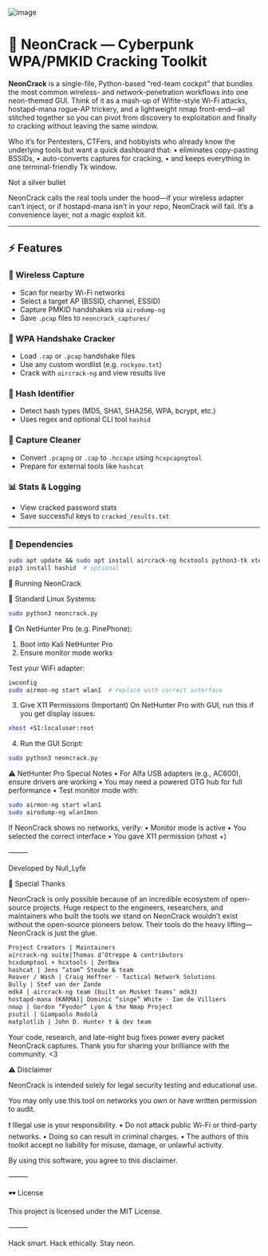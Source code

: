 ![image](https://github.com/user-attachments/assets/98c1370a-47e6-4927-8484-9343c74c2ea5)

# 🧬 NeonCrack — Cyberpunk WPA/PMKID Cracking Toolkit

**NeonCrack** is a single-file, Python-based “red-team cockpit” that bundles the most common wireless- and network-penetration workflows into one neon-themed GUI. Think of it as a mash-up of Wifite-style Wi-Fi attacks, hostapd-mana rogue-AP trickery, and a lightweight nmap front-end—all stitched together so you can pivot from discovery to exploitation and finally to cracking without leaving the same window.

Who it’s for
Pentesters, CTFers, and hobbyists who already know the underlying tools but want a quick dashboard that:
	•	eliminates copy-pasting BSSIDs,
	•	auto-converts captures for cracking,
	•	and keeps everything in one terminal-friendly Tk window.

 Not a silver bullet
 
 NeonCrack calls the real tools under the hood—if your wireless adapter can’t inject, or if hostapd-mana isn’t in your repo, NeonCrack will fail. It’s a convenience layer, not a magic exploit kit.

---

## ⚡ Features

### 📡 Wireless Capture
- Scan for nearby Wi-Fi networks
- Select a target AP (BSSID, channel, ESSID)
- Capture PMKID handshakes via `airodump-ng`
- Save `.pcap` files to `neoncrack_captures/`

### 🧨 WPA Handshake Cracker
- Load `.cap` or `.pcap` handshake files
- Use any custom wordlist (e.g. `rockyou.txt`)
- Crack with `aircrack-ng` and view results live

### 🔎 Hash Identifier
- Detect hash types (MD5, SHA1, SHA256, WPA, bcrypt, etc.)
- Uses regex and optional CLI tool `hashid`

### 🧹 Capture Cleaner
- Convert `.pcapng` or `.cap` to `.hccapx` using `hcxpcapngtool`
- Prepare for external tools like `hashcat`

### 📊 Stats & Logging
- View cracked password stats
- Save successful keys to `cracked_results.txt`

---


### 🔧 Dependencies

```bash
sudo apt update && sudo apt install aircrack-ng hcxtools python3-tk xterm
pip3 install hashid  # optional
```

🧠 Running NeonCrack

🔸 Standard Linux Systems:
```bash
sudo python3 neoncrack.py
```
🔸 On NetHunter Pro (e.g. PinePhone):
1.	Boot into Kali NetHunter Pro
2.	Ensure monitor mode works

 Test your WiFi adapter:
```bash
iwconfig
sudo airmon-ng start wlan1  # replace with correct interface
```

3.	Give X11 Permissions (Important)
On NetHunter Pro with GUI, run this if you get display issues:
```bash
xhost +SI:localuser:root
```
4.	Run the GUI Script:
   ```bash
sudo python3 neoncrack.py
```
⚠️ NetHunter Pro Special Notes
	•	For Alfa USB adapters (e.g., AC600), ensure drivers are working
	•	You may need a powered OTG hub for full performance
	•	Test monitor mode with:
 ```bash
sudo airmon-ng start wlan1
sudo airodump-ng wlan1mon
```
   
If NeonCrack shows no networks, verify:
	•	Monitor mode is active
	•	You selected the correct interface
	•	You gave X11 permission (xhost +)






⸻

Developed by Null_Lyfe

🙏 Special Thanks

NeonCrack is only possible because of an incredible ecosystem of open-source projects.
Huge respect to the engineers, researchers, and maintainers who built the tools we stand on NeonCrack wouldn’t exist without the open-source pioneers below.
Their tools do the heavy lifting—NeonCrack is just the glue.

```bash
Project Creators | Maintainers
aircrack-ng suite|Thomas d’Otreppe & contributors
hcxdumptool + hcxtools | ZerBea
hashcat | Jens “atom” Steube & team
Reaver / Wash | Craig Heffner · Tactical Network Solutions
Bully | Stef van der Zande
mdk4 | aircrack-ng team (built on Musket Teams’ mdk3)
hostapd-mana (KARMA)| Dominic “singe” White · Ian de Villiers
nmap | Gordon “Fyodor” Lyon & the Nmap Project
psutil | Giampaolo Rodolà
matplotlib | John D. Hunter † & dev team
```
Your code, research, and late-night bug fixes power every packet NeonCrack captures.
Thank you for sharing your brilliance with the community. <3

⚠️ Disclaimer

NeonCrack is intended solely for legal security testing and educational use.

You may only use this tool on networks you own or have written permission to audit.

❗ Illegal use is your responsibility.
	•	Do not attack public Wi-Fi or third-party networks.
	•	Doing so can result in criminal charges.
	•	The authors of this toolkit accept no liability for misuse, damage, or unlawful activity.

By using this software, you agree to this disclaimer.

⸻

🕶 License

This project is licensed under the MIT License.

⸻

Hack smart. Hack ethically. Stay neon.



